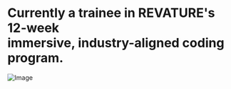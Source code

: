 # Currently a trainee in REVATURE's 12-week <br> immersive, industry-aligned coding program. 

![Image](https://media2.giphy.com/media/5AwCyy5Ji4wm7BPFoQ0/giphy.gif)
